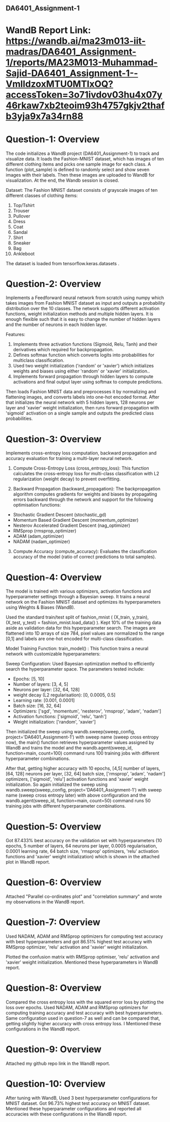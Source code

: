 ## DA6401_Assignment-1

# WandB Report Link: https://wandb.ai/ma23m013-iit-madras/DA6401_Assignment-1/reports/MA23M013-Muhammad-Sajid-DA6401_Assignment-1--VmlldzoxMTU0MTIxOQ?accessToken=3o71ivdov03hu4x07y46rkaw7xb2teoim93h4757gkjv2thafb3yja9x7a34rn88

# Question-1: Overview
The code initializes a WandB project (DA6401_Assignment-1) to track and visualize data. It loads the Fashion-MNIST dataset, which has images of ten different clothing items and picks one sample image for each class. A function (plot_sample) is defined to randomly select and show seven images with their labels. Then these images are uploaded to WandB for visualization. At the end, the Wandb session is closed.

Dataset: The Fashion MNIST dataset consists of grayscale images of ten different classes of clothing items:
1. Top/Tshirt
2. Trouser
3. Pullover
4. Dress
5. Coat
6. Sandal
7. Shirt
8. Sneaker
9. Bag
10. Ankleboot

The dataset is loaded from tensorflow.keras.datasets .

# Question-2: Overview
Implements a Feedforward neural network from scratch using numpy which takes images from Fashion MNIST dataset as input and outputs a probability distribution over the 10 classes. The network supports different activation functions, weight initialization methods and multiple hidden layers. It is enough flexible such that it is easy to change the number of hidden layers and the number of neurons in each hidden layer.

Features:
1. Implements three activation functions (Sigmoid, Relu, Tanh) and their derivatives which required for backpropagation.
2. Defines softmax function  which converts logits into probabilities for multiclass classification.
3. Used two weight initialization ('random' or 'xavier') which initializes weights and biases using either 'random' or 'xavier' initialization..
4. Implements forward propagation through hidden layers to compute activations and final output layer using softmax to compute predictions.

Then loads Fashion MNIST data and preprocesses it by normalizing and flattening images, and converts labels into one-hot encoded format. After that initializes the neural network with 5 hidden layers, 128 neurons per layer and 'xavier' weight initialization, then runs forward propagation with 'sigmoid' activation on a single sample and outputs the predicted class probabilities.

# Question-3: Overview
Implements cross-entropy loss computation, backward propagation and accuracy evaluation for training a multi-layer neural network. 
1. Compute Cross-Entropy Loss (cross_entropy_loss): This function calculates the cross-entropy loss for multi-class classification with L2 regularization (weight decay) to prevent overfitting.

2. Backward Propagation (backward_propagation): The backpropagation algorithm computes gradients for weights and biases by propagating errors backward through the network and support for the following optimisation functions:
* Stochastic Gradient Descent (stochastic_gd)
* Momentum Based Gradient Descent (momentum_optimizer)
* Nesterov Accelerated Gradient Descent (nag_optimizer)
* RMSprop (rmsprop_optimizer)
* ADAM (adam_optimizer)
* NADAM (nadam_optimizer)

3. Compute Accuracy (compute_accuracy): Evaluates the classification accuracy of the model (ratio of correct predictions to total samples).

# Question-4: Overview
The model is trained with various optimizers, activation functions and hyperparameter settings through a Bayesian sweep. It trains a neural network on the Fashion MNIST dataset and optimizes its hyperparameters using Weights & Biases (WandB). 

Used the standard train/test split of fashion_mnist ( (X_train, y_train), (X_test, y_test) = fashion_mnist.load_data() ). Kept 10% of the training data aside as validation data for this hyperparameter search. The images are flattened into 1D arrays of size 784, pixel values are normalized to the range [0,1] and labels are one-hot encoded for multi-class classification.

Model Training Function: train_model() : This function trains a neural network with customizable hyperparameters:

Sweep Configuration: Used Bayesian optimization method to efficiently search the hyperparameter space. The parameters tested include:
* Epochs: [5, 10]
* Number of layers: [3, 4, 5]
* Neurons per layer: [32, 64, 128]
* weight decay (L2 regularisation): [0, 0.0005, 0.5]
* Learning rate: [0.001, 0.0001]
* Batch size: [16, 32, 64]
* Optimizers: ['sgd', 'momentum', 'nesterov', 'rmsprop', 'adam', 'nadam']
* Activation functions: ['sigmoid', 'relu', 'tanh']
* Weight initialization: ['random', 'xavier']
  
Then initialized the sweep using wandb.sweep(sweep_config, project='DA6401_Assignment-1') with sweep name (sweep cross entropy now), the main() function retrieves hyperparameter values assigned by WandB and trains the model and the wandb.agent(sweep_id, function=main, count=100) command runs 100 training jobs with different hyperparameter combinations.

After that, getting higher accuracy with 10 epochs, [4,5] number of layers, [64, 128] neurons per layer, [32, 64] batch size, ['rmsprop', 'adam', 'nadam'] optimizers, ['sigmoid', 'relu'] activation functions and 'xavier' weight initialization. So again initialized the sweep using wandb.sweep(sweep_config, project='DA6401_Assignment-1') with sweep name (sweep cross entropy later) with above configuration and the wandb.agent(sweep_id, function=main, count=50) command runs 50 training jobs with different hyperparameter combinations.

# Question-5: Overview
Got 87.433% best accuracy on the validation set with hyperparameters (10 epochs, 5 number of layers, 64 neurons per layer, 0.0005 regularisation, 0.0001 learning rate, 64 batch size, 'rmsprop' optimizers, 'relu' activation functions and 'xavier' weight initialization) which is shown in the attached plot in WandB report.

# Question-6: Overview
Attached "Parallel co-ordinates plot" and "correlation summary" and wrote my observations in the WandB report.

# Question-7: Overview
Used NADAM, ADAM and RMSprop optimizers for computing test accuracy with best hyperparameters and got 86.51% highest test accuracy with RMSprop optimizer, 'relu' activation and 'xavier' weight initialization.

Plotted the confusion matrix with RMSprop optimiser, 'relu' activation and 'xavier' weight initialization. Mentioned these hyperparameters in WandB report.

# Question-8: Overview
Compared the cross entropy loss with the squared error loss by plotting the loss over epochs. Used NADAM, ADAM and RMSprop optimizers for computing training accuracy and test accuracy with best hyperparameters.
Same configuration used in question-7 as well and can be compared that, getting slightly higher accuracy with cross entropy loss. I Mentioned these configurations in the WandB report.

# Question-9: Overview
Attached my github repo link in the WandB report.

# Question-10: Overview
After tuning with WandB, Used 3 best hyperparameter configurations for MNIST dataset. Got 96.73% highest test accuracy on MNIST dataset. Mentioned these hyperparameter configurations and reported all accuracies with these configurations in the WandB report.






